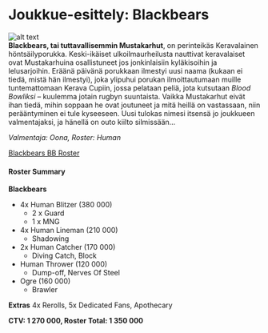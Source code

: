 # Joukkue-esittely: Blackbears
![alt text](/siteTexts/blogEntries/3/BLACKBEARSlogo.png)
\
**Blackbears, tai tuttavallisemmin Mustakarhut**, on perinteikäs Keravalainen höntsäilyporukka. Keski-ikäiset ulkoilmaurheilusta nauttivat keravalaiset ovat Mustakarhuina osallistuneet jos jonkinlaisiin kyläkisoihin ja lelusarjoihin. Eräänä päivänä porukkaan ilmestyi uusi naama (kukaan ei tiedä, mistä hän ilmestyi), joka ylipuhui porukan ilmoittautumaan muille tuntemattomaan Kerava Cupiin, jossa pelataan peliä, jota kutsutaan *Blood Bowliksi* – kuulemma jotain rugbyn suuntaista. Vaikka Mustakarhut eivät ihan tiedä, mihin soppaan he ovat joutuneet ja mitä heillä on vastassaan, niin perääntyminen ei tule kyseeseen. Uusi tulokas nimesi itsensä jo joukkueen valmentajaksi, ja hänellä on outo kiilto silmissään...

*Valmentaja: Oona, Roster: Human*

[Blackbears BB Roster](https://bbroster.com?code=t9t70m0f0y1d5r4p42n1v20e53a1p42s1p42c00000e53n1a1v20p42s2m1p39s2p39i00001p41s4p41s1a2v40e2.13p41x12p39a1x9e20v10p39x10s2p40x11s1e40.44v40a2p5v20a1s2e50IBlackbears:Orson:Nalle:Mischa:Bamse:Teddy:Winnie:Bj%C3%B6rn%20II:Bernard:Paddington:Baloo:Koda:Ursula:Wojtek)

#### Roster Summary
**Blackbears**
* 4x Human Blitzer (380 000)
    * 2 x Guard
    * 1 x MNG
* 4x Human Lineman (210 000)
    * Shadowing
* 2x Human Catcher (170 000)
    * Diving Catch, Block
* Human Thrower (120 000)
    * Dump-off, Nerves Of Steel
* Ogre (160 000)
    * Brawler

**Extras**
4x Rerolls, 5x Dedicated Fans, Apothecary

**CTV: 1 270 000, Roster Total: 1 350 000**
